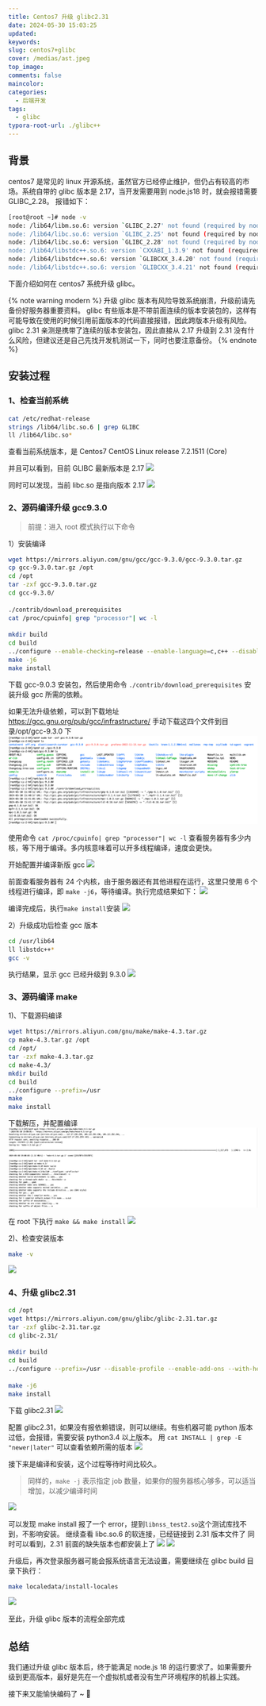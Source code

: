 ```yaml
---
title: Centos7 升级 glibc2.31
date: 2024-05-30 15:03:25
updated:
keywords:
slug: centos7+glibc
cover: /medias/ast.jpeg
top_image:
comments: false
maincolor:
categories:
  - 后端开发
tags:
  - glibc
typora-root-url: ./glibc++
---
```


## 背景

centos7 是常见的 linux 开源系统，虽然官方已经停止维护，但仍占有较高的市场。系统自带的 glibc 版本是 2.17，当开发需要用到 node.js18 时，就会报错需要 GLIBC_2.28。
报错如下：

```bash
[root@root ~]# node -v
node: /lib64/libm.so.6: version `GLIBC_2.27' not found (required by node)
node: /lib64/libc.so.6: version `GLIBC_2.25' not found (required by node)
node: /lib64/libc.so.6: version `GLIBC_2.28' not found (required by node)
node: /lib64/libstdc++.so.6: version `CXXABI_1.3.9' not found (required by node)
node: /lib64/libstdc++.so.6: version `GLIBCXX_3.4.20' not found (required by node)
node: /lib64/libstdc++.so.6: version `GLIBCXX_3.4.21' not found (required by node)
```

下面介绍如何在 centos7 系统升级 glibc。

{% note warning modern %}
升级 glibc 版本有风险导致系统崩溃，升级前请先备份好服务器重要资料。
glibc 有些版本是不带前面连续的版本安装包的，这样有可能导致在使用的时候引用前面版本的代码直接报错，因此跨版本升级有风险。
glibc 2.31 亲测是携带了连续的版本安装包，因此直接从 2.17 升级到 2.31 没有什么风险，但建议还是自己先找开发机测试一下，同时也要注意备份。
{% endnote %}

## 安装过程

### 1、检查当前系统

```bash
cat /etc/redhat-release
strings /lib64/libc.so.6 | grep GLIBC
ll /lib64/libc.so*
```

查看当前系统版本，是 Centos7
CentOS Linux release 7.2.1511 (Core)

并且可以看到，目前 GLIBC 最新版本是 2.17
![](img1.png)

同时可以发现，当前 libc.so 是指向版本 2.17
![](img3.png)

### 2、源码编译升级 gcc9.3.0

> 前提：进入 root 模式执行以下命令

1）安装编译

```bash
wget https://mirrors.aliyun.com/gnu/gcc/gcc-9.3.0/gcc-9.3.0.tar.gz
cp gcc-9.3.0.tar.gz /opt
cd /opt
tar -zxf gcc-9.3.0.tar.gz
cd gcc-9.3.0/

./contrib/download_prerequisites
cat /proc/cpuinfo| grep "processor"| wc -l

mkdir build
cd build
../configure --enable-checking=release --enable-language=c,c++ --disable-multilib --prefix=/usr
make -j6
make install
```

下载 gcc-9.0.3 安装包，然后使用命令 `./contrib/download_prerequisites` 安装升级 gcc 所需的依赖。

如果无法升级依赖，可以到下载地址 https://gcc.gnu.org/pub/gcc/infrastructure/ 手动下载这四个文件到目录/opt/gcc-9.3.0 下
![](source/_posts/zh-cn/glibc++/img5.png)

使用命令 `cat /proc/cpuinfo| grep "processor"| wc -l` 查看服务器有多少内核，等下用于编译。多内核意味着可以开多线程编译，速度会更快。

开始配置并编译新版 gcc
![](img7.png)

前面查看服务器有 24 个内核，由于服务器还有其他进程在运行，这里只使用 6 个线程进行编译，即 `make -j6`，等待编译。执行完成结果如下：
![](img8.png)

编译完成后，执行`make install`安装
![](img9.png)

2）升级成功后检查 gcc 版本

```bash
cd /usr/lib64
ll libstdc++*
gcc -v
```

执行结果，显示 gcc 已经升级到 9.3.0
![](img10.png)

### 3、源码编译 make

1)、下载源码编译

```bash
wget https://mirrors.aliyun.com/gnu/make/make-4.3.tar.gz
cp make-4.3.tar.gz /opt
cd /opt/
tar -zxf make-4.3.tar.gz
cd make-4.3/
mkdir build
cd build
../configure --prefix=/usr
make
make install
```

下载解压，并配置编译
![](source/_posts/zh-cn/glibc++/img11.png)

在 root 下执行 `make && make install`
![](img12.png)

2)、检查安装版本

```bash
make -v
```

![](img13.png)

### 4、升级 glibc2.31

```bash
cd /opt
wget https://mirrors.aliyun.com/gnu/glibc/glibc-2.31.tar.gz
tar -zxf glibc-2.31.tar.gz
cd glibc-2.31/

mkdir build
cd build
../configure --prefix=/usr --disable-profile --enable-add-ons --with-headers=/usr/include --with-binutils=/usr/bin --disable-sanity-checks --disable-werror

make -j6
make install
```

下载 glibc2.31
![](img14.png)

配置 glibc2.31，如果没有报依赖错误，则可以继续。有些机器可能 python 版本过低，会报错，需要安装 python3.4 以上版本。
用 `cat INSTALL | grep -E "newer|later"` 可以查看依赖所需的版本
![](img15.png)

接下来是编译和安装，这个过程等待时间比较久。

> 同样的，`make -j` 表示指定 job 数量，如果你的服务器核心够多，可以适当增加，以减少编译时间

![](img16.png)

可以发现 make install 报了一个 error，提到`libnss_test2.so`这个测试库找不到，不影响安装。
继续查看 libc.so.6 的软连接，已经链接到 2.31 版本文件了
同时可以看到，2.31 前面的缺失版本也都安装上了
![](img17.png)
![](img18.png)

升级后，再次登录服务器可能会报系统语言无法设置，需要继续在 glibc build 目录下执行：

```bash
make localedata/install-locales
```

![](img19.png)

至此，升级 glibc 版本的流程全部完成

## 总结

我们通过升级 glibc 版本后，终于能满足 node.js 18 的运行要求了。如果需要升级到更高版本，最好是先在一个虚拟机或者没有生产环境程序的机器上实践。

接下来又能愉快编码了 ~ 🥳
